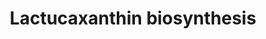 ---
authors:
- Anwesha
- Eweitz
description: lactucaxanthin biosynthesis  Source:[http://plantreactome.gramene.org/
  Plant Reactome].
last-edited: 2021-05-26
organisms:
- Oryza sativa
redirect_from:
- /index.php/Pathway:WP3088
- /instance/WP3088
revision: null
schema-jsonld:
- '@context': https://schema.org/
  '@id': https://wikipathways.github.io/pathways/WP3088.html
  '@type': Dataset
  creator:
    '@type': Organization
    name: WikiPathways
  description: lactucaxanthin biosynthesis  Source:[http://plantreactome.gramene.org/
    Plant Reactome].
  keywords:
  - ''
  - (LOC_OS10G39930.1)
  - H2O
  - O2
  - delta-carotene
  - epsilon hydroxylase
  - epsilon-carotene
  - hydrogen acceptor
  - hydrogen donor
  - lactucaxanthin
  license: CC0
  name: Lactucaxanthin biosynthesis
seo: CreativeWork
title: Lactucaxanthin biosynthesis
wpid: WP3088
---